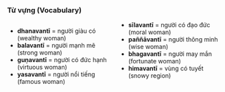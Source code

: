### Từ vựng (Vocabulary)

<div class="vocab-content" style="column-count:2;">
    <ul>
        <li><strong>dhanavantī</strong> = người giàu có (wealthy woman)</li>
        <li><strong>balavantī</strong> = người mạnh mẽ (strong woman)</li>
        <li><strong>guṇavantī</strong> = người có đức hạnh (virtuous woman)</li>
        <li><strong>yasavantī</strong> = người nổi tiếng (famous woman)</li>
        <li><strong>sīlavantī</strong> = người có đạo đức (moral woman)</li>
        <li><strong>paññāvantī</strong> = người thông minh (wise woman)</li>
        <li><strong>bhagavantī</strong> = người may mắn (fortunate woman)</li>
        <li><strong>himavantī</strong> = vùng có tuyết (snowy region)</li>
    </ul>
</div>